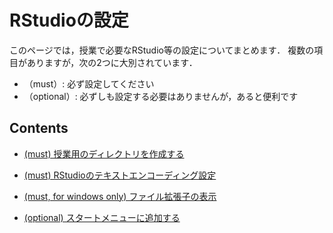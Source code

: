# RStudioの設定

このページでは，授業で必要なRStudio等の設定についてまとめます．
複数の項目がありますが，次の2つに大別されています．
- （must）: 必ず設定してください
- （optional）: 必ずしも設定する必要はありませんが，あると便利です


## Contents

- [(must) 授業用のディレクトリを作成する](./mkdir.md)
- [(must) RStudioのテキストエンコーディング設定](./encoding.md)
- [(must, for windows only) ファイル拡張子の表示](./file_ext.md)


- [(optional) スタートメニューに追加する](./shortcut.md)
